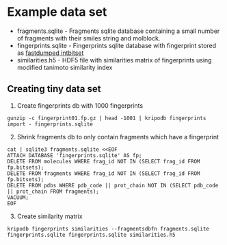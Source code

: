 # Example data set

* fragments.sqlite - Fragments sqlite database containing a small number of fragments with their smiles string and molblock.
* fingerprints.sqlite - Fingerprints sqlite database with fingerprint stored as [fastdumped intbitset](http://intbitset.readthedocs.org/en/latest/index.html#intbitset.intbitset.fastdump)
* similarities.h5 - HDF5 file with similarities matrix of fingerprints using modified tanimoto similarity index 

## Creating tiny data set

1. Create fingerprints db with 1000 fingerprints
```
gunzip -c fingerprint01.fp.gz | head -1001 | kripodb fingerprints import - fingerprints.sqlite
```

2. Shrink fragments db to only contain fragments which have a fingerprint
```
cat | sqlite3 fragments.sqlite <<EOF
ATTACH DATABASE 'fingerprints.sqlite' AS fp;
DELETE FROM molecules WHERE frag_id NOT IN (SELECT frag_id FROM fp.bitsets);
DELETE FROM fragments WHERE frag_id NOT IN (SELECT frag_id FROM fp.bitsets);
DELETE FROM pdbs WHERE pdb_code || prot_chain NOT IN (SELECT pdb_code || prot_chain FROM fragments);
VACUUM;
EOF

```

3. Create similarity matrix

```
kripodb fingerprints similarities --fragmentsdbfn fragments.sqlite fingerprints.sqlite fingerprints.sqlite similarities.h5
```